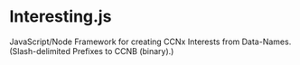 Interesting.js
==============

JavaScript/Node Framework for creating CCNx Interests from Data-Names. (Slash-delimited Prefixes to CCNB (binary).)
